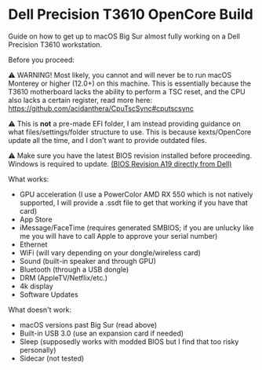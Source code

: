 # Dell Precision T3610 OpenCore Build
Guide on how to get up to macOS Big Sur almost fully working on a Dell Precision T3610 workstation. 

Before you proceed:


⚠ WARNING! Most likely, you cannot and will never be to run macOS Monterey or higher (12.0+) on this machine. This is essentially because the T3610 motherboard lacks the ability to perform a TSC reset, and the CPU also lacks a certain register, read more here: https://github.com/acidanthera/CpuTscSync#cputscsync


⚠ This is **not** a pre-made EFI folder, I am instead providing guidance on what files/settings/folder structure to use. This is because kexts/OpenCore update all the time, and I don't want to provide outdated files.  

⚠ Make sure you have the latest BIOS revision installed before proceeding. Windows is required to update. <a href="https://www.dell.com/support/home/en-us/drivers/driversdetails?driverid=4d5hg">(BIOS Revision A19 directly from Dell)</a>

What works:
- GPU acceleration (I use a PowerColor AMD RX 550 which is not natively supported, I will provide a .ssdt file to get that working if you have that card)
- App Store
- iMessage/FaceTime (requires generated SMBIOS; if you are unlucky like me you will have to call Apple to approve your serial number)
- Ethernet
- WiFi (will vary depending on your dongle/wireless card)
- Sound (built-in speaker and through GPU)
- Bluetooth (through a USB dongle)
- DRM (AppleTV/Netflix/etc.)
- 4k display
- Software Updates 

What doesn't work:
- macOS versions past Big Sur (read above)
- Built-in USB 3.0 (use an expansion card if needed)
- Sleep (supposedly works with modded BIOS but I find that too risky personally) 
- Sidecar (not tested)

  
